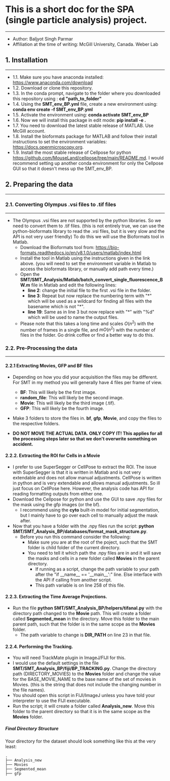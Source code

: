 

# This is a short doc for the SPA (single particle analysis) project.
-----------------------------------------

- Author: Baljyot Singh Parmar
- Affiliation at the time of writing: McGill University, Canada. Weber Lab



## 1. Installation
-------------------
- 1.1. Make sure you have anaconda installed: <https://www.anaconda.com/download>
- 1.2. Download or clone this repository.
- 1.3. In the conda prompt, navigate to the folder where you downloaded this repository using : **cd "path_to_folder"**
- 1.4. Using the **SMT_env_BP.yml** file, create a new environment using: **conda env create -f SMT_env_BP.yml**
- 1.5. Activate the environment using: **conda activate SMT_env_BP**
- 1.6. Now we will install this package in edit mode: **pip install -e .**
- 1.7. You need to download the latest stable release of MATLAB. Use McGill account.
- 1.8. Install the bioformats package for MATLAB and follow their install instructions to set the environment variables: <https://docs.openmicroscopy.org>. 
- 1.9. Install the most stable release of Cellpose for python <https://github.com/MouseLand/cellpose/tree/main/README.md>. I would recommend setting up another conda environment for only the Cellpose GUI so that it doesn't mess up the SMT_env_BP.

## 2. Preparing the data
----------------------------

### 2.1. Converting Olympus .vsi files to .tif files
-----------------------------------------------------
- The Olympus .vsi files are not supported by the python libraries. So we need to convert them to .tif files. (this is not entirely true, we can use the python-bioformats library to read the .vsi files, but it is very slow and the API is not very user friendly) To do this we will use the Bioformats tool in Matlab. 
    - Download the Bioformats tool from: <https://bio-formats.readthedocs.io/en/v8.1.0/users/matlab/index.html>
    - Install the tool in Matlab using the instructions given in the link above. (you will need to set the environment variable in Matlab to access the bioformats library, or manually add path every time.)
    - Open the **SMT/SMT_Analysis/Matlab/batch_convert_single_fluorescence_BW.m** file in Matlab and edit the following lines:
        - **line 2**: change the initial file to the first .vsi file in the folder.
        - **line 3**: Repeat but now replace the numbering term with "\*" which will be used as a wildcard for finding all files with the basename which is not "\*".
        - **line 19**: Same as in line 3 but now replace with "\*" with "%d" which will be used to name the output files. 
    - Please note that this takes a long time and scales $O(n^{2})$ with the number of frames in a single file, and $mO(n^{2})$ with the number of files in the folder. Go drink coffee or find a better way to do this. 

### 2.2. Pre-Processing the data
---------------------------------
#### 2.2.1 Extracting Movies, GFP and BF files
- Depending on how you did your acquisition the files may be different. For SMT in my method you will generally have 4 files per frame of view.

    - **BF**: This will likely be the first image.
    - **random_file**: This will likely be the second image.
    - **Movie**: This will likely be the third image (.tif).
    - **GFP**: This will likely be the fourth image.

- Make 3 folders to store the files in. **bf**, **gfp**, **Movie**, and copy the files to the respective folders. 
- **DO NOT MOVE THE ACTUAL DATA. ONLY COPY IT! This applies for all the processing steps later so that we don't overwrite something on accident.**

#### 2.2.2. Extracting the ROI for Cells in a Movie
- I prefer to use SuperSegger or CellPose to extract the ROI. The issue with SuperSegger is that it is written in Matlab and is not very extendable and does not allow manual adjustments. CellPose is written in python and is very extendable and allows manual adjustments. So ill just focus on CellPose here. However, the analysis code has API for reading formatting outputs from either one.
- Download the Cellpose for python and use the GUI to save .npy files for the mask using the gfp images (or the bf).
    - I recommend using the **cyto** built-in model for initial segmentation, but I mainly have to go over each cell to manually adjust the mask after.
- Now that you have a folder with the .npy files run the script: **python SMT/SMT_Analysis_BP/databases/format_mask_structure.py**.
    - Before you run this command consider the following:
        - Make sure you are at the root of the poject, such that the SMT folder is child folder of the current directory.
        - You need to tell it which path the .npy files are in and it will save the masks and cells in a new folder called **Movies** in the parent directory.
            - If running as a script, change the path variable to your path after the "if \_\_name\_\_ == '\_\_main\_\_':" line. Else interface with the API if calling from another script.
            - This path variable is on line 258 of this file.

#### 2.2.3. Extracting the Time Average Projections.
- Run the file **python SMT/SMT_Analysis_BP/helpers/tifanal.py** with the directory path changed to the **Movie** path. This will create a folder called **Segmented_mean** in the directory. Move this folder to the main parent path, such that the folder is in the same scope as the **Movies** folder.
    - The path variable to change is **DIR_PATH** on line 23 in that file.

#### 2.2.4. Performing the Tracking.
- You will need TrackMate plugin in ImageJ/FIJI for this.
- I would use the default settings in the file **SMT/SMT_Analysis_BP/fiji/BP_TRACKING.py**. Change the directory path (DIRECTORY_MOVIES) to the **Movies** folder and change the value for the BASE_MOVIE_NAME to the base name of the set of movies in Movies. (this is the string that does not include the changing number in the file names).
- You should open this script in FIJI/ImageJ unless you have told your interpreter to use the FIJI executable.
- Run the script; it will create a folder called **Analysis_new**. Move this folder to the parent directory so that it is in the same scope as the **Movies** folder.

##### Final Directory Structure
Your directory for the dataset should look something like this at the very least:

```
.
├── Analysis_new
├── Movies
├── Segmented_mean
├── gfp
```
